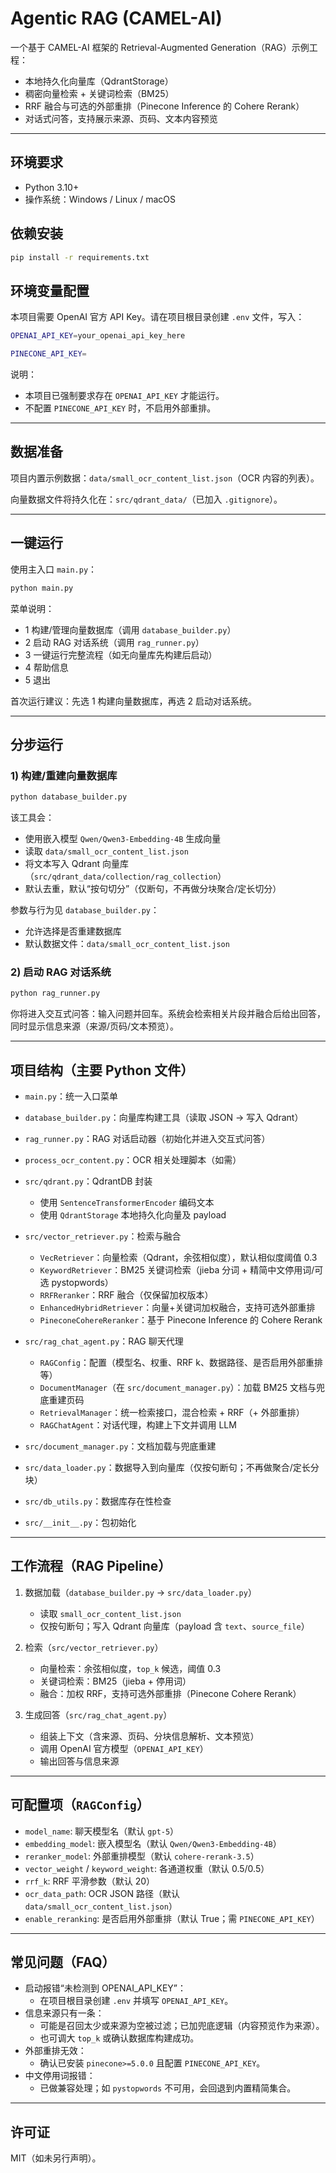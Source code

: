 # Agentic RAG (CAMEL-AI)

一个基于 CAMEL-AI 框架的 Retrieval-Augmented Generation（RAG）示例工程：
- 本地持久化向量库（QdrantStorage）
- 稠密向量检索 + 关键词检索（BM25）
- RRF 融合与可选的外部重排（Pinecone Inference 的 Cohere Rerank）
- 对话式问答，支持展示来源、页码、文本内容预览

---

## 环境要求
- Python 3.10+
- 操作系统：Windows / Linux / macOS

## 依赖安装
```bash
pip install -r requirements.txt
```

## 环境变量配置
本项目需要 OpenAI 官方 API Key。请在项目根目录创建 `.env` 文件，写入：

```bash
OPENAI_API_KEY=your_openai_api_key_here

PINECONE_API_KEY=
```

说明：
- 本项目已强制要求存在 `OPENAI_API_KEY` 才能运行。
- 不配置 `PINECONE_API_KEY` 时，不启用外部重排。

---

## 数据准备
项目内置示例数据：`data/small_ocr_content_list.json`（OCR 内容的列表）。

向量数据文件将持久化在：`src/qdrant_data/`（已加入 `.gitignore`）。

---

## 一键运行
使用主入口 `main.py`：
```bash
python main.py
```
菜单说明：
- 1 构建/管理向量数据库（调用 `database_builder.py`）
- 2 启动 RAG 对话系统（调用 `rag_runner.py`）
- 3 一键运行完整流程（如无向量库先构建后启动）
- 4 帮助信息
- 5 退出

首次运行建议：先选 1 构建向量数据库，再选 2 启动对话系统。

---

## 分步运行
### 1) 构建/重建向量数据库
```bash
python database_builder.py
```
该工具会：
- 使用嵌入模型 `Qwen/Qwen3-Embedding-4B` 生成向量
- 读取 `data/small_ocr_content_list.json`
- 将文本写入 Qdrant 向量库（`src/qdrant_data/collection/rag_collection`）
- 默认去重，默认“按句切分”（仅断句，不再做分块聚合/定长切分）

参数与行为见 `database_builder.py`：
- 允许选择是否重建数据库
- 默认数据文件：`data/small_ocr_content_list.json`

### 2) 启动 RAG 对话系统
```bash
python rag_runner.py
```
你将进入交互式问答：输入问题并回车。系统会检索相关片段并融合后给出回答，同时显示信息来源（来源/页码/文本预览）。

---

## 项目结构（主要 Python 文件）
- `main.py`：统一入口菜单
- `database_builder.py`：向量库构建工具（读取 JSON → 写入 Qdrant）
- `rag_runner.py`：RAG 对话启动器（初始化并进入交互式问答）
- `process_ocr_content.py`：OCR 相关处理脚本（如需）

- `src/qdrant.py`：QdrantDB 封装
  - 使用 `SentenceTransformerEncoder` 编码文本
  - 使用 `QdrantStorage` 本地持久化向量及 payload
- `src/vector_retriever.py`：检索与融合
  - `VecRetriever`：向量检索（Qdrant，余弦相似度），默认相似度阈值 0.3
  - `KeywordRetriever`：BM25 关键词检索（jieba 分词 + 精简中文停用词/可选 pystopwords）
  - `RRFReranker`：RRF 融合（仅保留加权版本）
  - `EnhancedHybridRetriever`：向量+关键词加权融合，支持可选外部重排
  - `PineconeCohereReranker`：基于 Pinecone Inference 的 Cohere Rerank
- `src/rag_chat_agent.py`：RAG 聊天代理
  - `RAGConfig`：配置（模型名、权重、RRF k、数据路径、是否启用外部重排等）
  - `DocumentManager`（在 `src/document_manager.py`）：加载 BM25 文档与兜底重建页码
  - `RetrievalManager`：统一检索接口，混合检索 + RRF（+ 外部重排）
  - `RAGChatAgent`：对话代理，构建上下文并调用 LLM
- `src/document_manager.py`：文档加载与兜底重建
- `src/data_loader.py`：数据导入到向量库（仅按句断句；不再做聚合/定长分块）
- `src/db_utils.py`：数据库存在性检查
- `src/__init__.py`：包初始化

---

## 工作流程（RAG Pipeline）
1. 数据加载（`database_builder.py` → `src/data_loader.py`）
   - 读取 `small_ocr_content_list.json`
   - 仅按句断句；写入 Qdrant 向量库（payload 含 `text`、`source_file`）

2. 检索（`src/vector_retriever.py`）
   - 向量检索：余弦相似度，`top_k` 候选，阈值 0.3
   - 关键词检索：BM25（jieba + 停用词）
   - 融合：加权 RRF，支持可选外部重排（Pinecone Cohere Rerank）

3. 生成回答（`src/rag_chat_agent.py`）
   - 组装上下文（含来源、页码、分块信息解析、文本预览）
   - 调用 OpenAI 官方模型（`OPENAI_API_KEY`）
   - 输出回答与信息来源

---

## 可配置项（`RAGConfig`）
- `model_name`: 聊天模型名（默认 `gpt-5`）
- `embedding_model`: 嵌入模型名（默认 `Qwen/Qwen3-Embedding-4B`）
- `reranker_model`: 外部重排模型（默认 `cohere-rerank-3.5`）
- `vector_weight` / `keyword_weight`: 各通道权重（默认 0.5/0.5）
- `rrf_k`: RRF 平滑参数（默认 20）
- `ocr_data_path`: OCR JSON 路径（默认 `data/small_ocr_content_list.json`）
- `enable_reranking`: 是否启用外部重排（默认 True；需 `PINECONE_API_KEY`）

---

## 常见问题（FAQ）
- 启动报错“未检测到 OPENAI_API_KEY”：
  - 在项目根目录创建 `.env` 并填写 `OPENAI_API_KEY`。
- 信息来源只有一条：
  - 可能是召回太少或来源为空被过滤；已加兜底逻辑（内容预览作为来源）。
  - 也可调大 `top_k` 或确认数据库构建成功。
- 外部重排无效：
  - 确认已安装 `pinecone>=5.0.0` 且配置 `PINECONE_API_KEY`。
- 中文停用词报错：
  - 已做兼容处理；如 `pystopwords` 不可用，会回退到内置精简集合。

---

## 许可证
MIT（如未另行声明）。